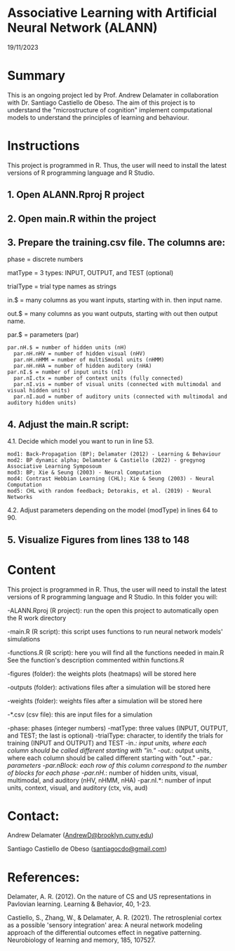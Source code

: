 # Associative Learning with Artificial Neural Network (ALANN)
19/11/2023



# Summary
This is an ongoing project led by Prof. Andrew Delamater in collaboration with Dr. Santiago Castiello de Obeso. The aim of this project is to understand the "microstructure of cognition" 
implement computational models to understand the principles of learning and behaviour.



# Instructions
This project is programmed in R. Thus, the user will need to install the latest versions of R programming language and R Studio. 

## 1. Open ALANN.Rproj R project ##

## 2. Open main.R within the project ##

## 3. Prepare the training.csv file. The columns are: ##
  
  phase = discrete numbers
  
  matType = 3 types: INPUT, OUTPUT, and TEST (optional)
  
  trialType = trial type names as strings 	
  
  in.$ = many columns as you want inputs, starting with in. then input name.  
  
  out.$ = many columns as you want outputs, starting with out then output name.  
  
  par.$ = parameters (par)
  
    par.nH.$ = number of hidden units (nH)
      par.nH.nHV = number of hidden visual (nHV)
      par.nH.nHMM = number of multiSmodal units (nHMM)
      par.nH.nHA = number of hidden auditory (nHA)	
    par.nI.$ = number of input units (nI)
      par.nI.ctx = number of context units (fully connected)
      par.nI.vis = number of visual units (connected with multimodal and visual hidden units)
      par.nI.aud = number of auditory units (connected with multimodal and auditory hidden units)
      
## 4. Adjust the main.R script: ##
  
  4.1. Decide which model you want to run in line 53. 
    
    mod1: Back-Propagation (BP); Delamater (2012) - Learning & Behaviour
    mod2: BP dynamic alpha; Delamater & Castiello (2022) - gregynog Associative Learning Symposoum
    mod3: BP; Xie & Seung (2003) - Neural Computation
    mod4: Contrast Hebbian Learning (CHL); Xie & Seung (2003) - Neural Computation
    mod5: CHL with random feedback; Detorakis, et al. (2019) - Neural Networks
  
  4.2. Adjust parameters depending on the model (modType) in lines 64 to 90.
  
## 5. Visualize Figures from lines 138 to 148 ##



# Content
This project is programmed in R. Thus, the user will need to install the latest versions of R programming language and R Studio. In this folder you will:

-ALANN.Rproj (R project): run the open this project to automatically open the R work directory 

-main.R (R script): this script uses functions to run neural network models' simulations

-functions.R (R script): here you will find all the functions needed in main.R
	See the function's description commented within functions.R

-figures (folder): the weights plots (heatmaps) will be stored here

-outputs (folder): activations files after a simulation will be stored here

-weights (folder): weights files after a simulation will be stored here

-*.csv (csv file): this are input files for a simulation
  
  -phase: phases (integer numbers)
  -matType: three values (INPUT, OUTPUT, and TEST; the last is optional)
  -trialType: character, to identify the trials for training (INPUT and OUTPUT) and TEST
  -in.*: input units, where each column should be called different starting with "in."
  -out.*: output units, where each column should be called different starting with "out."
  -par.*: parameters 
    -par.nBlock: each row of this column correspond to the number of blocks for each phase
    -par.nH.*: number of hidden units, visual, multimodal, and auditory (nHV, nHMM, nHA)
    -par.nI.*: number of input units, context, visual, and auditory (ctx, vis, aud)



# Contact:

Andrew Delamater (AndrewD@brooklyn.cuny.edu)

Santiago Castiello de Obeso (santiagocdo@gmail.com)



# References:

Delamater, A. R. (2012). 
On the nature of CS and US representations in Pavlovian learning. 
Learning & Behavior, 40, 1-23.

Castiello, S., Zhang, W., & Delamater, A. R. (2021). 
The retrosplenial cortex as a possible 'sensory integration' area: A neural network modeling approach of the differential outcomes effect in negative patterning. 
Neurobiology of learning and memory, 185, 107527.